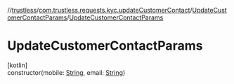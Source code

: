 //[trustless](../../../index.md)/[com.trustless.requests.kyc.updateCustomerContact](../index.md)/[UpdateCustomerContactParams](index.md)/[UpdateCustomerContactParams](-update-customer-contact-params.md)

# UpdateCustomerContactParams

[kotlin]\
constructor(mobile: [String](https://kotlinlang.org/api/latest/jvm/stdlib/kotlin/-string/index.html), email: [String](https://kotlinlang.org/api/latest/jvm/stdlib/kotlin/-string/index.html))
